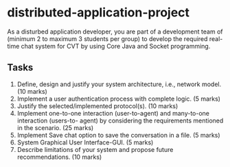 # distributed-application-project

As a disturbed application developer, you are part of a development team of (minimum 2 to maximum 3 students per group) to develop the required real-time chat system for CVT by using Core Java and Socket programming.

## Tasks

1. Define, design and justify your system architecture, i.e., network model. (10 marks)
2. Implement a user authentication process with complete logic. (5 marks)
3. Justify the selected/implemented protocol(s). (10 marks)
4. Implement one-to-one interaction (user-to-agent) and many-to-one interaction (users-to-
agent) by considering the requirements mentioned in the scenario. (25 marks)
5. Implement Save chat option to save the conversation in a file. (5 marks)
6. System Graphical User Interface-GUI. (5 marks)
7. Describe limitations of your system and propose future recommendations. (10 marks)
